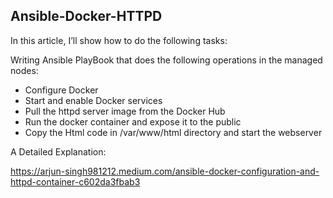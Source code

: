 ## Ansible-Docker-HTTPD

In this article, I’ll show how to do the following tasks:

Writing Ansible PlayBook that does the
following operations in the managed nodes:

* Configure Docker
* Start and enable Docker services
* Pull the httpd server image from the Docker Hub
* Run the docker container and expose it to the public
* Copy the Html code in /var/www/html directory
and start the webserver

A Detailed Explanation:

https://arjun-singh981212.medium.com/ansible-docker-configuration-and-httpd-container-c602da3fbab3
